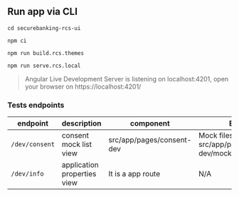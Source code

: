 ## Run app via CLI
```shell
cd securebanking-rcs-ui
```
```shell
npm ci
```
```shell
npm run build.rcs.themes
```
```shell
npm run serve.rcs.local
```
> Angular Live Development Server is listening on localhost:4201, open your browser on https://localhost:4201/

### Tests endpoints

| endpoint       | description                 | component                 | Extras                                      |
|----------------|-----------------------------|---------------------------|---------------------------------------------|
| `/dev/consent` | consent mock list view      | src/app/pages/consent-dev | Mock files: src/app/pages/consent-dev/mocks |
| `/dev/info`    | application properties view | It is a app route         | N/A                                         |

